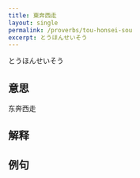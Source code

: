 ```yaml
---
title: 東奔西走
layout: single
permalink: /proverbs/tou-honsei-sou
excerpt: とうほんせいそう
---
```


とうほんせいそう

## 意思

东奔西走

## 解释

## 例句

